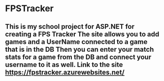 # FPSTracker
This is my school project for ASP.NET for creating a FPS Tracker
The site allows you to add games and a UserName connected to a game that is in the DB
Then you can enter your match stats for a game from the DB and connect your username to it as well.
Link to the site https://fpstracker.azurewebsites.net/
---------------------------------------------------------------------------------------------------
